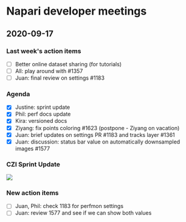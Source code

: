 # Napari developer meetings

## 2020-09-17

### Last week's action items
- [ ] Better online dataset sharing (for tutorials)
- [ ] All: play around with #1357
- [ ] Juan: final review on settings #1183

### Agenda
- [x] Justine: sprint update
- [x] Phil: perf docs update 
- [x] Kira: versioned docs
- [x] Ziyang: fix points coloring #1623 (postpone - Ziyang on vacation)
- [x] Juan: brief updates on settings PR #1183 and tracks layer #1361
- [x] Juan: discussion: status bar value on automatically downsampled images #1577

### CZI Sprint Update

![](https://i.imgur.com/YSPeR9M.png)




### New action items

- [ ] Juan, Phil: check 1183 for perfmon settings
- [ ] Juan: review 1577 and see if we can show both values
